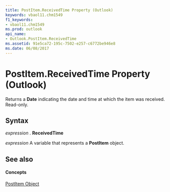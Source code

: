 ```yaml
---
title: PostItem.ReceivedTime Property (Outlook)
keywords: vbaol11.chm1549
f1_keywords:
- vbaol11.chm1549
ms.prod: outlook
api_name:
- Outlook.PostItem.ReceivedTime
ms.assetid: 91e5ca72-195c-7502-e257-c6772be946e8
ms.date: 06/08/2017
---
```



# PostItem.ReceivedTime Property (Outlook)

Returns a  **Date** indicating the date and time at which the item was received. Read-only.


## Syntax

 _expression_ . **ReceivedTime**

 _expression_ A variable that represents a **PostItem** object.


## See also


#### Concepts


[PostItem Object](postitem-object-outlook.md)

